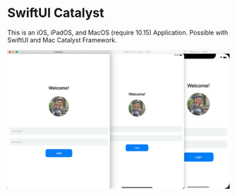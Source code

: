 # SwiftUI Catalyst
This is an iOS, iPadOS, and MacOS (require 10.15) Application. Possible with SwiftUI and Mac Catalyst Framework.


![Boarding Logo](/Boarding.png)
